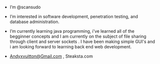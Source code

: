 - I’m @scansudo
- I’m interested in software development, penetration testing, and database administration.
- I’m currently learning java programming, i've learned all of the begginner concepts and I am currently on the subject of file sharing through client and server sockets . I have been making simple GUI's and i am looking forward to learning back end web development. 

- Andyxvuitton@Gmail.com , Steaksta.com 
